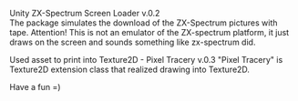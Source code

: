 Unity ZX-Spectrum Screen Loader v.0.2  
The package simulates the download of the ZX-Spectrum pictures with tape.
Attention! This is not an emulator of the ZX-spectrum platform, it just draws on the screen and sounds something like zx-spectrum did.

Used asset to print into Texture2D - Pixel Tracery v.0.3
"Pixel Tracery" is Texture2D extension class that realized drawing into Texture2D.

Have a fun =)
